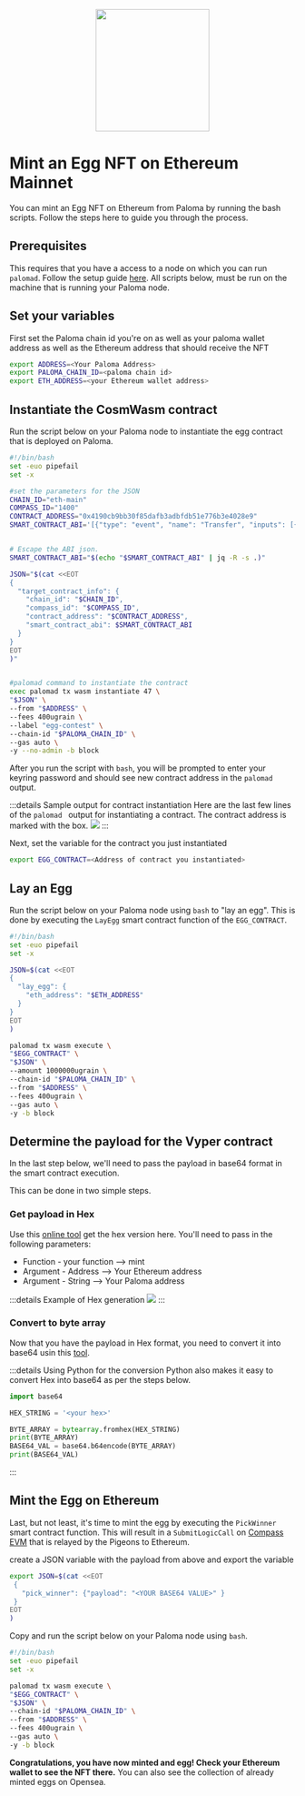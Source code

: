 <p align="center">
<img align="center" src="../../images/egg_paloma.png" width="200" height="215">
</p>

# Mint an Egg NFT on Ethereum Mainnet

You can mint an Egg NFT on Ethereum from Paloma by running the bash scripts. Follow the steps here to guide you through the process.


## Prerequisites
This requires that you have a access to a node on which you can run `palomad`. Follow the setup guide [here](../palomad/install-palomad.md).
All scripts below, must be run on the machine that is running your Paloma node.


## Set your variables
First set the Paloma chain id you're on as well as your paloma wallet address as well as the Ethereum address that should receive the NFT

```sh
export ADDRESS=<Your Paloma Address>
export PALOMA_CHAIN_ID=<paloma chain id>
export ETH_ADDRESS=<your Ethereum wallet address>
```


## Instantiate the CosmWasm contract
Run the script below on your Paloma node to instantiate the egg contract that is deployed on Paloma.

```sh
#!/bin/bash
set -euo pipefail
set -x

#set the parameters for the JSON
CHAIN_ID="eth-main"
COMPASS_ID="1400"
CONTRACT_ADDRESS="0x4190cb9bb30f85dafb3adbfdb51e776b3e4028e9"
SMART_CONTRACT_ABI='[{"type": "event", "name": "Transfer", "inputs": [{"name": "_from", "type": "address", "indexed": true}, {"name": "_to", "type": "address", "indexed": true}, {"name": "_tokenId", "type": "uint256", "indexed": true}], "anonymous": false}, {"type": "event", "name": "Approval", "inputs": [{"name": "_owner", "type": "address", "indexed": true}, {"name": "_approved", "type": "address", "indexed": true}, {"name": "_tokenId", "type": "uint256", "indexed": true}], "anonymous": false}, {"type": "event", "name": "ApprovalForAll", "inputs": [{"name": "_owner", "type": "address", "indexed": true}, {"name": "_operator", "type": "address", "indexed": true}, {"name": "_approved", "type": "bool", "indexed": false}], "anonymous": false}, {"type": "event", "name": "Minted", "inputs": [{"name": "eth_address", "type": "address", "indexed": true}, {"name": "paloma_address", "type": "string", "indexed": true}, {"name": "token_id", "type": "uint256", "indexed": true}], "anonymous": false}, {"type": "event", "name": "SetMinter", "inputs": [{"name": "new_minter", "type": "address", "indexed": true}, {"name": "old_minter", "type": "address", "indexed": true}], "anonymous": false}, {"type": "constructor", "stateMutability": "nonpayable", "inputs": []}, {"type": "function", "name": "name", "stateMutability": "nonpayable", "inputs": [], "outputs": [{"name": "", "type": "string"}]}, {"type": "function", "name": "symbol", "stateMutability": "nonpayable", "inputs": [], "outputs": [{"name": "", "type": "string"}]}, {"type": "function", "name": "supportsInterface", "stateMutability": "pure", "inputs": [{"name": "interface_id", "type": "bytes4"}], "outputs": [{"name": "", "type": "bool"}]}, {"type": "function", "name": "balanceOf", "stateMutability": "view", "inputs": [{"name": "_owner", "type": "address"}], "outputs": [{"name": "", "type": "uint256"}]}, {"type": "function", "name": "ownerOf", "stateMutability": "view", "inputs": [{"name": "_tokenId", "type": "uint256"}], "outputs": [{"name": "", "type": "address"}]}, {"type": "function", "name": "getApproved", "stateMutability": "view", "inputs": [{"name": "_tokenId", "type": "uint256"}], "outputs": [{"name": "", "type": "address"}]}, {"type": "function", "name": "isApprovedForAll", "stateMutability": "view", "inputs": [{"name": "_owner", "type": "address"}, {"name": "_operator", "type": "address"}], "outputs": [{"name": "", "type": "bool"}]}, {"type": "function", "name": "transferFrom", "stateMutability": "nonpayable", "inputs": [{"name": "_from", "type": "address"}, {"name": "_to", "type": "address"}, {"name": "_tokenId", "type": "uint256"}], "outputs": []}, {"type": "function", "name": "safeTransferFrom", "stateMutability": "nonpayable", "inputs": [{"name": "_from", "type": "address"}, {"name": "_to", "type": "address"}, {"name": "_tokenId", "type": "uint256"}], "outputs": []}, {"type": "function", "name": "safeTransferFrom", "stateMutability": "nonpayable", "inputs": [{"name": "_from", "type": "address"}, {"name": "_to", "type": "address"}, {"name": "_tokenId", "type": "uint256"}, {"name": "_data", "type": "bytes"}], "outputs": []}, {"type": "function", "name": "approve", "stateMutability": "nonpayable", "inputs": [{"name": "_approved", "type": "address"}, {"name": "_tokenId", "type": "uint256"}], "outputs": []}, {"type": "function", "name": "setApprovalForAll", "stateMutability": "nonpayable", "inputs": [{"name": "_operator", "type": "address"}, {"name": "_approved", "type": "bool"}], "outputs": []}, {"type": "function", "name": "mint", "stateMutability": "nonpayable", "inputs": [{"name": "_to", "type": "address"}, {"name": "_tokenId", "type": "uint256"}, {"name": "_paloma_address", "type": "string"}], "outputs": [{"name": "", "type": "bool"}]}, {"type": "function", "name": "set_minter", "stateMutability": "nonpayable", "inputs": [{"name": "_minter", "type": "address"}], "outputs": []}, {"type": "function", "name": "tokenURI", "stateMutability": "view", "inputs": [{"name": "tokenId", "type": "uint256"}], "outputs": [{"name": "", "type": "string"}]}, {"type": "function", "name": "minter", "stateMutability": "view", "inputs": [], "outputs": [{"name": "", "type": "address"}]}]'


# Escape the ABI json.
SMART_CONTRACT_ABI="$(echo "$SMART_CONTRACT_ABI" | jq -R -s .)"

JSON="$(cat <<EOT
{
  "target_contract_info": {
    "chain_id": "$CHAIN_ID",
    "compass_id": "$COMPASS_ID",
    "contract_address": "$CONTRACT_ADDRESS",
    "smart_contract_abi": $SMART_CONTRACT_ABI
  }
}
EOT
)"


#palomad command to instantiate the contract
exec palomad tx wasm instantiate 47 \
"$JSON" \
--from "$ADDRESS" \
--fees 400ugrain \
--label "egg-contest" \
--chain-id "$PALOMA_CHAIN_ID" \
--gas auto \
-y --no-admin -b block
```

After you run the script with `bash`, you will be prompted to enter your keyring password and should see new contract address in the `palomad` output. 

:::details Sample output for contract instantiation
Here are the last few lines of the `palomad ` output for instantiating a contract. The contract address is marked with the box.
<img src="../../images/output_instantiate.png">
:::


Next, set the variable for the contract you just instantiated

```sh
export EGG_CONTRACT=<Address of contract you instantiated>
```

## Lay an Egg
Run the script below on your Paloma node using `bash` to "lay an egg". This is done by executing the `LayEgg` smart contract function of the `EGG_CONTRACT`. 

```sh
#!/bin/bash
set -euo pipefail
set -x

JSON=$(cat <<EOT
{
  "lay_egg": {
    "eth_address": "$ETH_ADDRESS"
  }
}
EOT
)

palomad tx wasm execute \
"$EGG_CONTRACT" \
"$JSON" \
--amount 1000000ugrain \
--chain-id "$PALOMA_CHAIN_ID" \
--from "$ADDRESS" \
--fees 400ugrain \
--gas auto \
-y -b block
```

## Determine the payload for the Vyper contract
In the last step below, we'll need to pass the payload in base64 format in the smart contract execution. 

This can be done in two simple steps. 

### Get payload in Hex
Use this [online tool](https://abi.hashex.org/) get the hex version here. You'll need to pass in the following parameters:
- Function - your function --> mint
- Argument - Address --> Your Ethereum address
- Argument - String --> Your Paloma address

:::details Example of Hex generation
<img src="../../images/hex.png">
:::

### Convert to byte array
Now that you have the payload in Hex format, you need to convert it into base64 usin this [tool](https://base64.guru/converter/encode/hex).

:::details Using Python for the conversion
Python also makes it easy to convert Hex into base64 as per the steps below.
```py
import base64

HEX_STRING = '<your hex>'

BYTE_ARRAY = bytearray.fromhex(HEX_STRING)
print(BYTE_ARRAY)
BASE64_VAL = base64.b64encode(BYTE_ARRAY)
print(BASE64_VAL)
```
:::

## Mint the Egg on Ethereum
Last, but not least, it's time to mint the egg by executing the `PickWinner` smart contract function. This will result in a `SubmitLogicCall` on [Compass EVM](./applications/compass-evm.md) that is relayed by the Pigeons to Ethereum.

create a JSON variable with the payload from above and export the variable
```sh
export JSON=$(cat <<EOT 
 {
   "pick_winner": {"payload": "<YOUR BASE64 VALUE>" }
 }
EOT
)
```

Copy and run the script below on your Paloma node using `bash`.

```sh
#!/bin/bash
set -euo pipefail
set -x

palomad tx wasm execute \
"$EGG_CONTRACT" \
"$JSON" \
--chain-id "$PALOMA_CHAIN_ID" \
--from "$ADDRESS" \
--fees 400ugrain \
--gas auto \
-y -b block
```

**Congratulations, you have now minted and egg! Check your Ethereum wallet to see the NFT there.** You can also see the collection of already minted eggs on Opensea.